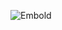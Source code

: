 ![Embold](http://3.72.41.7:4444/api/badges?repository_uid=79a0be0fd63d1d4da3938c0de8b92ee9&type=rating&token=eyJhbGciOiJFUzI1NiIsInR5cCI6IkpXVCJ9.eyJpZCI6MTY5NjkxNTc3OTc3MSwiaWF0IjoxNjk2OTE1Nzc5fQ.B7Idk5fU9R09Neo7S2McFGuFbGUwUz7PmCMtuJo1KMgE66cpLg1KSyKponSTF7ry8IUsG-YVCzdGrvf5GXC-Zw)

